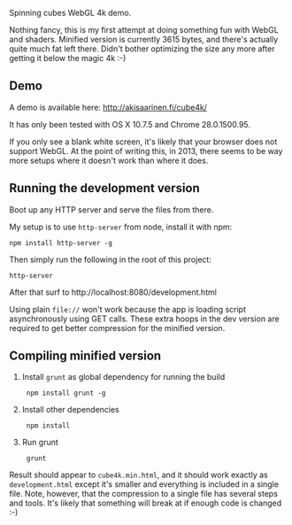 Spinning cubes WebGL 4k demo.

Nothing fancy, this is my first attempt at doing something fun with WebGL
and shaders. Minified version is currently 3615 bytes, and there's
actually quite much fat left there. Didn't bother optimizing
the size any more after getting it below the magic 4k :-)

Demo
----

A demo is available here: http://akisaarinen.fi/cube4k/

It has only been tested with OS X 10.7.5 and Chrome 28.0.1500.95.

If you only see a blank white screen, it's likely that your browser
does not support WebGL. At the point of writing this, in 2013, there
seems to be way more setups where it doesn't work than where it does.

Running the development version
-------------------------------

Boot up any HTTP server and serve the files from there.

My setup is to use `http-server` from node, install it with npm:

    npm install http-server -g

Then simply run the following in the root of this project:

    http-server

After that surf to http://localhost:8080/development.html

Using plain `file://` won't work because the app is loading script 
asynchronously using GET calls. These extra hoops in the dev version
are required to get better compression for the minified version.

Compiling minified version
---------------------------

1. Install `grunt` as global dependency for running the build

        npm install grunt -g

2. Install other dependencies
    
        npm install

3. Run grunt

        grunt

Result should appear to `cube4k.min.html`, and it should work exactly
as `development.html` except it's smaller and everything is included
in a single file. Note, however, that the compression to a single file
has several steps and tools. It's likely that something will break
at if enough code is changed :-)
